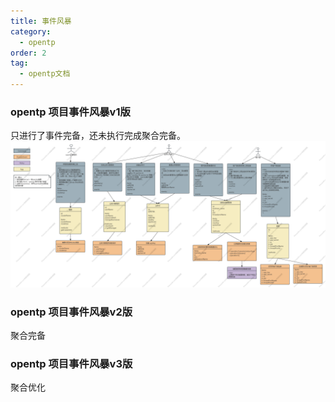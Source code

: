 ```yaml
---
title: 事件风暴
category:
  - opentp
order: 2
tag:
  - opentp文档
---
```


### opentp 项目事件风暴v1版
只进行了事件完备，还未执行完成聚合完备。  
![opentp 项目事件风暴v1](opentp-event-storm.png)

### opentp 项目事件风暴v2版
聚合完备

### opentp 项目事件风暴v3版
聚合优化
